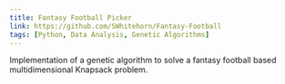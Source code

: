 ```yaml
---
title: Fantasy Football Picker
link: https://github.com/SWhitehorn/Fantasy-Football
tags: [Python, Data Analysis, Genetic Algorithms]
---
```

Implementation of a genetic algorithm to solve a fantasy football based multidimensional Knapsack problem.